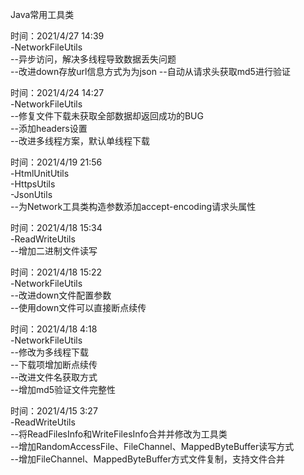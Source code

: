 Java常用工具类

时间：2021/4/27 14:39  
-NetworkFileUtils  
--异步访问，解决多线程导致数据丢失问题  
--改进down存放url信息方式为为json --自动从请求头获取md5进行验证

时间：2021/4/24 14:27  
-NetworkFileUtils  
--修复文件下载未获取全部数据却返回成功的BUG  
--添加headers设置  
--改进多线程方案，默认单线程下载

时间：2021/4/19 21:56  
-HtmlUnitUtils  
-HttpsUtils  
-JsonUtils  
--为Network工具类构造参数添加accept-encoding请求头属性

时间：2021/4/18 15:34  
-ReadWriteUtils  
--增加二进制文件读写

时间：2021/4/18 15:22  
-NetworkFileUtils  
--改进down文件配置参数  
--使用down文件可以直接断点续传

时间：2021/4/18 4:18  
-NetworkFileUtils  
--修改为多线程下载  
--下载项增加断点续传  
--改进文件名获取方式  
--增加md5验证文件完整性

时间：2021/4/15 3:27  
-ReadWriteUtils  
--将ReadFilesInfo和WriteFilesInfo合并并修改为工具类  
--增加RandomAccessFile、FileChannel、MappedByteBuffer读写方式  
--增加FileChannel、MappedByteBuffer方式文件复制，支持文件合并  
